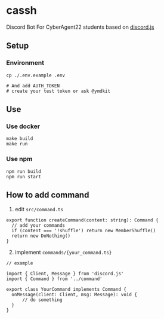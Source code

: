 # cassh

Discord Bot For CyberAgent22 students based on [discord.js](https://discord.js.org/#/)

## Setup

### Environment

```
cp ./.env.example .env

# And add AUTH_TOKEN
# create your test token or ask @ymdkit
```

## Use

### Use docker
```
make build
make run
```

### Use npm
```
npm run build
npm run start
```

## How to add command

1. edit `src/command.ts`
```
export function createCommand(content: string): Command {
  // add your commands
  if (content === '!shuffle') return new MemberShuffle()
  return new DoNothing()
}
```

2. implement `commands/{your_command.ts}`

```
// example

import { Client, Message } from 'discord.js'
import { Command } from '../command'

export class YourCommand implements Command {
  onMessage(client: Client, msg: Message): void {
      // do something
  }
}
```